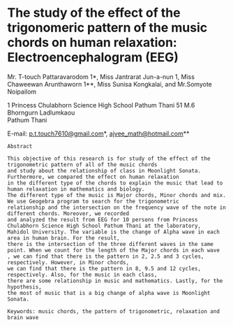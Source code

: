 # The study of the effect of the trigonomeric pattern of the music chords on human relaxation: Electroencephalogram (EEG)

Mr. T-touch Pattaravarodom 1*, Miss Jantrarat Jun-a-nun 1, 
Miss Chaweewan Arunthaworn 1**, Miss Sunisa Kongkalai, and Mr.Somyote Noipailom

1 Princess Chulabhorn Science High School Pathum Thani 51 M.6 Bhorngurn Ladlumkaou  
Pathum Thani

E-mail: p.t.touch7610@gmail.com*, ajvee_math@hotmail.com**

```
Abstract 

This objective of this research is for study of the effect of the trigonometric pattern of all of the music chords 
and study about the relationship of class in Moonlight Sonata. Furthermore, we compared the effect on human relaxation 
in the different type of the chords to explain the music that lead to human relaxation in mathematics and biology. 
The different type of the music is Major chords, Minor chords and mix. We use Geogebra program to search for the trigonometric 
relationship and the intersection on the frequency wave of the note in different chords. Moreover, we recorded 
and analyzed the result from EEG for 10 persons from Princess Chulabhorn Science High School Pathum Thani at the laboratory, 
Mahidol University. The variable is the change of Alpha wave in each area in human brain. For the result, 
there is the intersection of the three different waves in the same point. When we count for the length of the Major chords in each wave
, we can find that there is the pattern in 2, 2.5 and 3 cycles, respectively. However, in Minor chords, 
we can find that there is the pattern in 8, 9.5 and 12 cycles, respectively. Also, for the music in each class, 
there are some relationship in music and mathematics. Lastly, for the hypothesis, 
the most of music that is a big change of alpha wave is Moonlight Sonata. 

Keywords: music chords, the pattern of trigonometric, relaxation and brain wave
```
